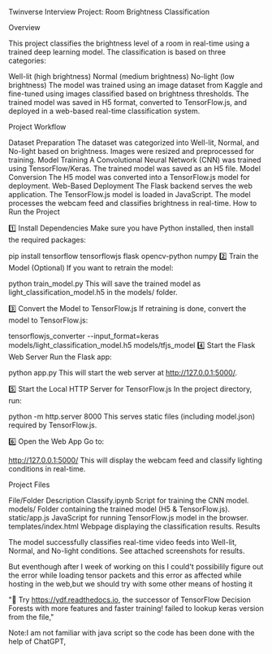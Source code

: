 

Twinverse Interview Project: Room Brightness Classification

Overview

This project classifies the brightness level of a room in real-time using a trained deep learning model. The classification is based on three categories:

Well-lit (high brightness)
Normal (medium brightness)
No-light (low brightness)
The model was trained using an image dataset from Kaggle and fine-tuned using images classified based on brightness thresholds. The trained model was saved in H5 format, converted to TensorFlow.js, and deployed in a web-based real-time classification system.

Project Workflow

Dataset Preparation
The dataset was categorized into Well-lit, Normal, and No-light based on brightness.
Images were resized and preprocessed for training.
Model Training
A Convolutional Neural Network (CNN) was trained using TensorFlow/Keras.
The trained model was saved as an H5 file.
Model Conversion
The H5 model was converted into a TensorFlow.js model for deployment.
Web-Based Deployment
The Flask backend serves the web application.
The TensorFlow.js model is loaded in JavaScript.
The model processes the webcam feed and classifies brightness in real-time.
How to Run the Project

1️⃣ Install Dependencies
Make sure you have Python installed, then install the required packages:

pip install tensorflow tensorflowjs flask opencv-python numpy
2️⃣ Train the Model (Optional)
If you want to retrain the model:

python train_model.py
This will save the trained model as light_classification_model.h5 in the models/ folder.

3️⃣ Convert the Model to TensorFlow.js
If retraining is done, convert the model to TensorFlow.js:

tensorflowjs_converter --input_format=keras models/light_classification_model.h5 models/tfjs_model
4️⃣ Start the Flask Web Server
Run the Flask app:

python app.py
This will start the web server at http://127.0.0.1:5000/.

5️⃣ Start the Local HTTP Server for TensorFlow.js
In the project directory, run:

python -m http.server 8000
This serves static files (including model.json) required by TensorFlow.js.

6️⃣ Open the Web App
Go to:

http://127.0.0.1:5000/
This will display the webcam feed and classify lighting conditions in real-time.

Project Files

File/Folder	Description
Classify.ipynb	Script for training the CNN model.
models/	Folder containing the trained model (H5 & TensorFlow.js).
static/app.js	JavaScript for running TensorFlow.js model in the browser.
templates/index.html	Webpage displaying the classification results.
Results

The model successfully classifies real-time video feeds into Well-lit, Normal, and No-light conditions.
See attached screenshots for results.

But eventhough after I week of working on this I could't possibilily figure out the error while loading tensor packets and this error as affected while hosting in the web,but we should try with some other means of hosting it 


"🌲 Try https://ydf.readthedocs.io, the successor of TensorFlow Decision Forests with more features and faster training!
failed to lookup keras version from the file,"

Note:I am not familiar with java script so the code has been done with the help of ChatGPT,
